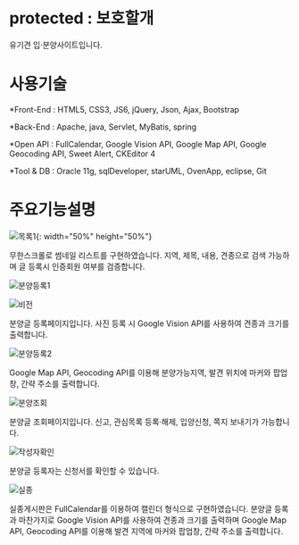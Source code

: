 # protected : 보호할개
유기견 입·분양사이트입니다.




# 사용기술
*Front-End : HTML5, CSS3, JS6, jQuery, Json, Ajax, Bootstrap

*Back-End : Apache, java, Servlet, MyBatis, spring

*Open API : FullCalendar, Google Vision API, Google Map API, Google Geocoding API, Sweet Alert, CKEditor 4

*Tool & DB : Oracle 11g, sqlDeveloper, starUML, OvenApp, eclipse, Git




# 주요기능설명

![목록1](https://user-images.githubusercontent.com/50124719/70513419-eb88f880-1b74-11ea-825f-57729a40f4fb.png){: width="50%" height="50%"}

무한스크롤로 썸네일 리스트를 구현하였습니다. 지역, 제목, 내용, 견종으로 검색 가능하며 글 등록시 인증회원 여부를 검증합니다.

![분양등록1](https://user-images.githubusercontent.com/50124719/70514291-b5e50f00-1b76-11ea-8bdb-5ca38f7cb157.png)

![비전](https://user-images.githubusercontent.com/50124719/70514847-b29e5300-1b77-11ea-8a27-9e487d6709e5.gif)

분양글 등록페이지입니다. 사진 등록 시 Google Vision API를 사용하여 견종과 크기를 출력합니다.

![분양등록2 ](https://user-images.githubusercontent.com/50124719/70515164-39ebc680-1b78-11ea-861d-6b217142cc54.png)

Google Map API, Geocoding API를 이용해 분양가능지역, 발견 위치에 마커와 팝업창, 간략 주소를 출력합니다.

![분양조회](https://user-images.githubusercontent.com/50124719/70516129-c945a980-1b79-11ea-8fe0-629025964da5.png)

분양글 조회페이지입니다. 신고, 관심목록 등록·해제, 입양신청, 쪽지 보내기가 가능합니다.

![작성자확인](https://user-images.githubusercontent.com/50124719/70515780-3dcc1880-1b79-11ea-84a3-407a53c93720.png)

분양글 등록자는 신청서를 확인할 수 있습니다.

![실종](https://user-images.githubusercontent.com/50124719/70516126-c8ad1300-1b79-11ea-9502-52259771845c.png)

실종게시판은 FullCalendar를 이용하여 캘린더 형식으로 구현하였습니다.
분양글 등록과 마찬가지로 Google Vision API를 사용하여 견종과 크기를 출력하며 Google Map API, Geocoding API를 이용해 발견 지역에 마커와 팝업창, 간략 주소를 출력합니다.
